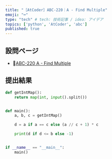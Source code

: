 ```yaml
---
title: "［AtCoder］ABC-220｜A - Find Multiple"
emoji: "⌨️"
type: "tech" # tech: 技術記事 / idea: アイデア
topics: ['python', 'AtCoder', 'abc']
published: true
---
```


## 設問ページ

- 🔗[ABC-220 A - Find Multiple](https://atcoder.jp/contests/abc220/tasks/abc220_a)

## 提出結果

```python
def getIntMap():
    return map(int, input().split())


def main():
    a, b, c = getIntMap()

    d = a if a == c else (a // c + 1) * c

    print(d if d <= b else -1)


if __name__ == "__main__":
    main()
```
